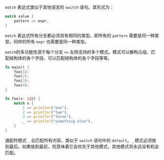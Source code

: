 `match` 表达式类似于其他语言的 `switch` 语句。其形式为：

```rust
match value {
	pattern => expr,
}
```

`match` 表达式所有分支都必须具有相同的类型。即所有的 `pattern` 需要是同一种类型，同样的所有 `expr` 也需要是同一种类型。

`match`的多功能性源于每个分支 `=>` 左侧支持的多个模式。模式可以解构元组、匹配结构体的各个字段、可以匹配结构体的各个字段等等。

```rust
fn main() {
    foo(1);
    foo(2);
    foo(3);
    foo(4);
}

fn foo(x: i32) {
    match x {
        1 => println!("one"),
        2 => println!("two"),
        3 => println!("three"),
        _ => println!("something else"),
    }
}
```

通配符模式 `_` 会匹配所有内容，类似于 `switch` 语句中的 `default`。`_` 模式必须放到最后，如果放到最前，则意味着它会优先于其他模式，其他模式将永远没有机会匹配。
